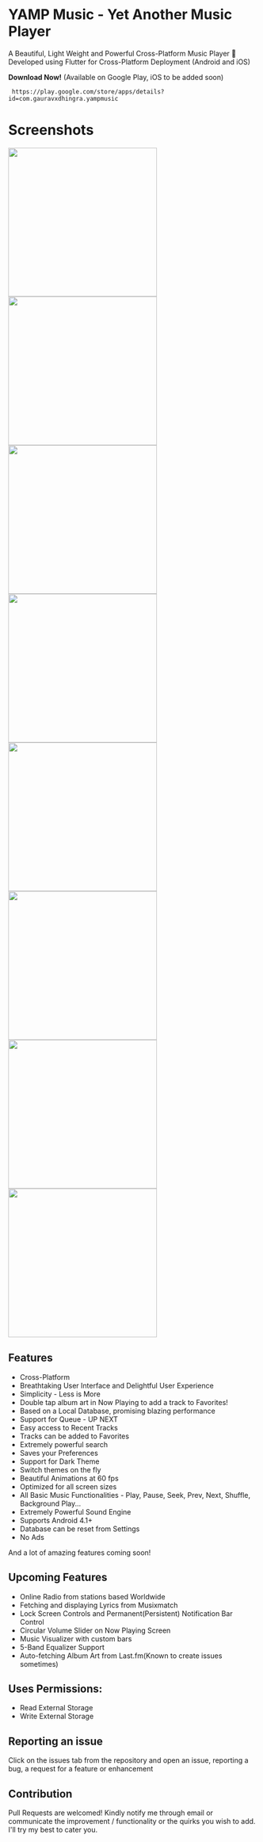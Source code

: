 # YAMP Music - Yet Another Music Player


A Beautiful, Light Weight and Powerful Cross-Platform Music Player 🎵
Developed using Flutter for Cross-Platform Deployment (Android and iOS)

**Download Now!**	(Available on Google Play, iOS to be added soon)
```
 https://play.google.com/store/apps/details?id=com.gauravxdhingra.yampmusic
```

# Screenshots
<img src="https://user-images.githubusercontent.com/44085104/80160294-e0e27380-85ea-11ea-8092-29c713d3a3b8.png" width="300">
<img src="https://user-images.githubusercontent.com/44085104/80160297-e17b0a00-85ea-11ea-8ea9-ef56b13240eb.png" width="300">
<img src="https://user-images.githubusercontent.com/44085104/80160286-dde78300-85ea-11ea-8aed-5ccc5befcd0f.png" width="300">
<img src="https://user-images.githubusercontent.com/44085104/80160285-dcb65600-85ea-11ea-9792-5141fd4082c3.png" width="300">
<img src="https://user-images.githubusercontent.com/44085104/80160289-df18b000-85ea-11ea-8e15-1fb9185b26ca.png" width="300">
<img src="(https://user-images.githubusercontent.com/44085104/80160290-e049dd00-85ea-11ea-93dc-be14f06e22a7.png" width="300">
<img src="https://user-images.githubusercontent.com/44085104/80160291-e049dd00-85ea-11ea-87cd-df7746a15610.png" width="300">
<img src="https://user-images.githubusercontent.com/44085104/80160279-daec9280-85ea-11ea-97c8-51b6e45b60e1.png" width="300">


<!-- 
![Music Home Page - Dark Theme](https://user-images.githubusercontent.com/44085104/80160294-e0e27380-85ea-11ea-8092-29c713d3a3b8.png =500x )

![Music Home Page - Youth](https://user-images.githubusercontent.com/44085104/80160297-e17b0a00-85ea-11ea-8ea9-ef56b13240eb.png =500x)

![Now Playing - Dark Theme](https://user-images.githubusercontent.com/44085104/80160286-dde78300-85ea-11ea-8aed-5ccc5befcd0f.png =500x)

![Now Playing - Youth](https://user-images.githubusercontent.com/44085104/80160285-dcb65600-85ea-11ea-9792-5141fd4082c3.png =500x)

![Now Playing - UP NEXT](https://user-images.githubusercontent.com/44085104/80160289-df18b000-85ea-11ea-8e15-1fb9185b26ca.png =500x)

![Search](https://user-images.githubusercontent.com/44085104/80160290-e049dd00-85ea-11ea-93dc-be14f06e22a7.png =500x)

![Settings](https://user-images.githubusercontent.com/44085104/80160291-e049dd00-85ea-11ea-87cd-df7746a15610.png =500x)

![Switching Themes](https://user-images.githubusercontent.com/44085104/80160279-daec9280-85ea-11ea-97c8-51b6e45b60e1.png =500x)
 -->




## Features

- Cross-Platform
- Breathtaking User Interface and Delightful User Experience
- Simplicity - Less is More
- Double tap album art in Now Playing to add a track to Favorites! 
- Based on a Local Database, promising blazing performance
- Support for Queue - UP NEXT
- Easy access to Recent Tracks
- Tracks can be added to Favorites
- Extremely powerful search
- Saves your Preferences
- Support for Dark Theme
- Switch themes on the fly
- Beautiful Animations at 60 fps
- Optimized for all screen sizes
- All Basic Music Functionalities - Play, Pause, Seek, Prev, Next, Shuffle, Background Play...
- Extremely Powerful Sound Engine
- Supports Android 4.1+
- Database can be reset from Settings
- No Ads

And a lot of amazing features coming soon!

## Upcoming Features

- Online Radio from stations based Worldwide
- Fetching and displaying Lyrics from Musixmatch
- Lock Screen Controls and Permanent(Persistent) Notification Bar Control  
- Circular Volume Slider on Now Playing Screen
- Music Visualizer with custom bars
- 5-Band Equalizer Support
- Auto-fetching Album Art from Last.fm(Known to create issues sometimes) 

## Uses Permissions:

- Read External Storage
- Write External Storage




## Reporting an issue

Click on the issues tab from the repository and open an issue, reporting a bug, a request for a feature or enhancement

## Contribution

Pull Requests are welcomed!
Kindly notify me through email or communicate the improvement / functionality or the quirks you wish to add. I'll try my best to cater you.



